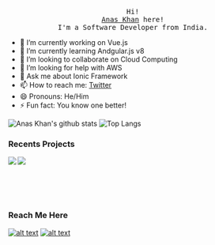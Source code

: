 <p align="center">
  <br>
  <samp>Hi! <br> <a href="https://www.linkedin.com/in/thekhananas/">Anas Khan</a> here!<br> I'm a Software Developer from India.<br></samp>
</p>

- 🔭 I’m currently working on Vue.js 
- 🌱 I’m currently learning Andgular.js v8
- 👯 I’m looking to collaborate on Cloud Computing
- 🤔 I’m looking for help with AWS
- 💬 Ask me about Ionic Framework
- 📫 How to reach me: [Twitter](https://twitter.com/theanaskhan)
- 😄 Pronouns: He/Him
- ⚡ Fun fact: You know one better!

![Anas Khan's github stats](https://github-readme-stats.vercel.app/api?username=chilloutwithanas)
![Top Langs](https://github-readme-stats.vercel.app/api/top-langs/?username=chilloutwithanas&layout=compact&hide=css)

### Recents Projects
<a href="https://github.com/chilloutwithanas/React-Android-Application">
  <img align="left" src="https://github-readme-stats.vercel.app/api/pin/?username=chilloutwithanas&repo=React-Android-Application" />
</a>
<a href="https://github.com/chilloutwithanas/Computer-Vision">
  <img align="left" src="https://github-readme-stats.vercel.app/api/pin/?username=chilloutwithanas&repo=Computer-Vision" />
</a>
<br>
<br>
<br>
<br>
<br>
<h3 align="left">Reach Me Here</h3>

[![alt text][1.1]][1]
[![alt text][2.1]][2]

[1.1]: http://i.imgur.com/tXSoThF.png (@thekhananas)
[2.1]: http://i.imgur.com/0o48UoR.png (@chilloutwithanas)

[1]: https://twitter.com/theanaskhan 
[2]: http://www.github.com/carlsednaoui
